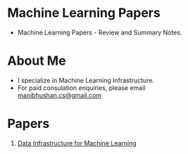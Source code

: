 # Machine Learning Papers
 - Machine Learning Papers - Review and Summary Notes.

# About Me
- I specialize in Machine Learning Infrastructure.
- For paid consulation enquiries, please email manibhushan.cs@gmail.com
 
 # Papers
 1. [Data Infrastructure for Machine Learning](https://drive.google.com/drive/u/1/folders/10p9hVIu7FpLRAG6DTBTxvjCfIq4VfjT_)
